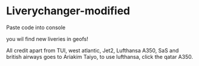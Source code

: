 # Liverychanger-modified

Paste code into console

you wil find new liveries in  geofs!

All credit apart from TUI, west atlantic, Jet2, Lufthansa A350, SaS and british airways goes to Ariakim Taiyo, to use lufthansa, click the qatar A350.
